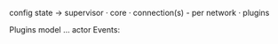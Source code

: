 
config
state
  -> supervisor
     · core
     · connection(s) - per network
     · plugins

Plugins model … actor
Events:
